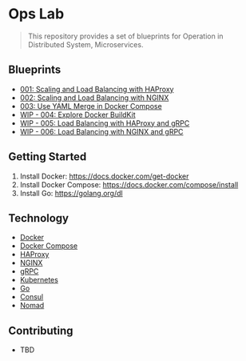 # Ops Lab

> This repository provides a set of blueprints for Operation in Distributed System, Microservices.

## Blueprints

- [001: Scaling and Load Balancing with HAProxy](001_haproxy_scaling_containers)
- [002: Scaling and Load Balancing with NGINX](002_nginx_scaling_containers)
- [003: Use YAML Merge in Docker Compose](003_docker_compose_merge)
- [WIP - 004: Explore Docker BuildKit](004_docker_buildkit)
- [WIP - 005: Load Balancing with HAProxy and gRPC](005_haproxy_grpc_load_balancing)
- [WIP - 006: Load Balancing with NGINX and gRPC](006_nginx_grpc_load_balancing)

## Getting Started

1. Install Docker: <https://docs.docker.com/get-docker>
2. Install Docker Compose: <https://docs.docker.com/compose/install>
3. Install Go: <https://golang.org/dl>

## Technology

- [Docker](https://www.docker.com)
- [Docker Compose](https://github.com/docker/compose)
- [HAProxy](https://www.haproxy.com)
- [NGINX](https://www.nginx.com)
- [gRPC](https://grpc.io)
- [Kubernetes](https://kubernetes.io)
- [Go](https://golang.org)
- [Consul](https://www.consul.io)
- [Nomad](https://www.nomadproject.io)

## Contributing

- TBD
